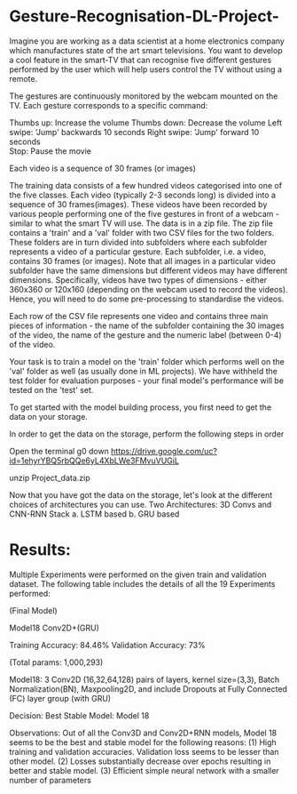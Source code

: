# Gesture-Recognisation-DL-Project-

Imagine you are working as a data scientist at a home electronics company which manufactures state of the art smart televisions. You want to develop a cool feature in the smart-TV that can recognise five different gestures performed by the user which will help users control the TV without using a remote.

The gestures are continuously monitored by the webcam mounted on the TV. Each gesture corresponds to a specific command:

Thumbs up:  Increase the volume
Thumbs down: Decrease the volume
Left swipe: 'Jump' backwards 10 seconds
Right swipe: 'Jump' forward 10 seconds  
Stop: Pause the movie

Each video is a sequence of 30 frames (or images)

The training data consists of a few hundred videos categorised into one of the five classes. Each video (typically 2-3 seconds long) is divided into a sequence of 30 frames(images). These videos have been recorded by various people performing one of the five gestures in front of a webcam - similar to what the smart TV will use. 
The data is in a zip file. The zip file contains a 'train' and a 'val' folder with two CSV files for the two folders. These folders are in turn divided into subfolders where each subfolder represents a video of a particular gesture. Each subfolder, i.e. a video, contains 30 frames (or images). Note that all images in a particular video subfolder have the same dimensions but different videos may have different dimensions. Specifically, videos have two types of dimensions - either 360x360 or 120x160 (depending on the webcam used to record the videos). Hence, you will need to do some pre-processing to standardise the videos. 

 

Each row of the CSV file represents one video and contains three main pieces of information - the name of the subfolder containing the 30 images of the video, the name of the gesture and the numeric label (between 0-4) of the video.

 

Your task is to train a model on the 'train' folder which performs well on the 'val' folder as well (as usually done in ML projects). We have withheld the test folder for evaluation purposes - your final model's performance will be tested on the 'test' set.

 

To get started with the model building process, you first need to get the data on your storage. 

In order to get the data on the storage, perform the following steps in order

Open the terminal
 g0 down https://drive.google.com/uc?id=1ehyrYBQ5rbQQe6yL4XbLWe3FMvuVUGiL

 unzip Project_data.zip
 
 Now that you have got the data on the storage, let's look at the different choices of architectures you can use.
 Two Architectures: 3D Convs and CNN-RNN Stack
a.	LSTM based
b.	GRU based

# Results:
Multiple Experiments were performed on the given train and validation dataset. The following table includes the details of all the 19 Experiments performed:

(Final Model)

Model18	Conv2D+(GRU)

Training Accuracy: 84.46%
Validation Accuracy: 73%

(Total params: 1,000,293)		

Model18: 3 Conv2D (16,32,64,128) pairs of layers, kernel size=(3,3), Batch Normalization(BN), Maxpooling2D, and include Dropouts at Fully Connected (FC) layer group (with GRU)

Decision: Best Stable Model: Model 18

Observations: Out of all the Conv3D and Conv2D+RNN models, Model 18 seems to be the best and stable model for the following reasons:
(1) High training and validation accuracies. Validation loss seems to be lesser than other model.
(2) Losses substantially decrease over epochs resulting in better and stable model.
(3) Efficient simple neural network with a smaller number of parameters


